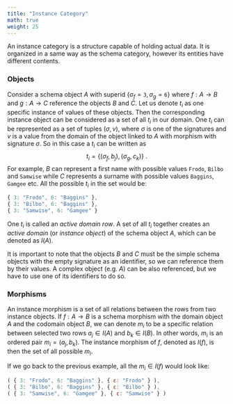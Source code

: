 ```yaml
---
title: "Instance Category"
math: true
weight: 25
---
```


An instance category is a structure capable of holding actual data. It is organized in a same way as the schema category, however its entities have different contents.

### Objects

Consider a schema object $A$ with superid $\{ \sigma_f = \texttt{3}, \sigma_g = \texttt{6} \}$ where $f: A \rightarrow B$ and $g: A \rightarrow C$ reference the objects $B$ and $C$. Let us denote $t_i$ as one specific instance of values of these objects. Then the corresponding instance object can be considered as a set of all $t_i$ in our domain. One $t_i$ can be represented as a set of tuples $(\sigma, v)$, where $\sigma$ is one of the signatures and $v$ is a value from the domain of the object linked to $A$ with morphism with signature $\sigma$. So in this case a $t_i$ can be written as
$$
    t_i = \{(\sigma_f, b_j), (\sigma_g, c_k)\} \ .
$$
For example, $B$ can represent a first name with possible values `Frodo`, `Bilbo` and `Samwise` while $C$ represents a surname with possible values `Baggins`, `Gamgee` etc. All the possible $t_i$ in the set would be:

```js
{ 3: "Frodo", 6: "Baggins" },
{ 3: "Bilbo", 6: "Baggins" },
{ 3: "Samwise", 6: "Gamgee" }
```

One $t_i$ is called an *active domain row*. A set of all $t_i$ together creates an *active domain* (or *instance object*) of the schema object $A$, which can be denoted as $I(A)$.

It is important to note that the objects $B$ and $C$ must be the simple schema objects with the empty signature as an identifier, so we can reference them by their values. A complex object (e.g. $A$) can be also referenced, but we have to use one of its identifiers to do so.

### Morphisms

An instance morphism is a set of all relations between the rows from two instance objects. If $f: A \rightarrow B$ is a schema morphism with the domain object $A$ and the codomain object $B$, we can denote $m_i$ to be a specific relation between selected two rows $a_j \in I(A)$ and $b_k \in I(B)$. In other words, $m_i$ is an ordered pair $m_i = (a_j, b_k)$. The instance morphism of $f$, denoted as $I(f)$, is then the set of all possible $m_i$.

If we go back to the previous example, all the $m_i \in I(f)$ would look like:

```js
( { 3: "Frodo", 6: "Baggins" }, { ε: "Frodo" } ),
( { 3: "Bilbo", 6: "Baggins" }, { ε: "Bilbo" } ),
( { 3: "Samwise", 6: "Gamgee" }, { ε: "Samwise" } )
```
